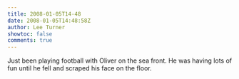 ```yaml
---
title: 2008-01-05T14-48
date: 2008-01-05T14:48:58Z
author: Lee Turner
showtoc: false
comments: true
---
```


Just been playing football with Oliver on the sea front.  He was having lots of fun until he fell and scraped his face on the floor.

